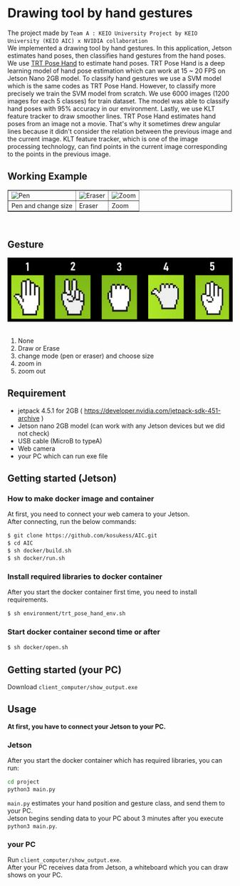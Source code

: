 # Drawing tool by hand gestures
The project made by `Team A : KEIO University Project by KEIO University (KEIO AIC) x NVIDIA collaboration`<br>
We implemented a drawing tool by hand gestures. In this application, Jetson estimates hand poses, then classifies hand gestures from the hand poses.
We use [TRT Pose Hand](https://github.com/NVIDIA-AI-IOT/trt_pose_hand) to estimate hand poses. TRT Pose Hand is a deep learning model of hand pose estimation which can work at 15 ~ 20 FPS on Jetson Nano 2GB model.
To classify hand gestures we use a SVM model which is the same codes as TRT Pose Hand. However, to classify more precisely we train the SVM model from scratch.
We use 6000 images (1200 images for each 5 classes) for train dataset. The model was able to classify hand poses with 95% accuracy in our environment.
Lastly, we use KLT feature tracker to draw smoother lines. TRT Pose Hand estimates hand poses from an image not a movie. That's why it sometimes drew angular lines because it didn't consider the relation between the previous image and the current image. KLT feature tracker, which is one of the image processing technology, can find points in the current image corresponding to the points in the previous image. 

## Working Example
<center>
<table align="center" border="1">
<tr>
<td><img src="images/pen_app.gif" alt="Pen" width="300"></td>
<td><img src="images/eraser_app.gif" alt="Eraser" width="300"></td>
<td><img src="images/zoom_app.gif" alt="Zoom" width="300"></td>
</tr>
<tr>
<td>Pen and change size</td>
<td>Eraser</td>
<td>Zoom</td>
</tr>
</table>
</center>
<br>

## Gesture
<center>
<img src="images/gesture.png" alt="Gesture" width="900" border="1">
</center>
<br>

1. None
1. Draw or Erase
1. change mode (pen or eraser) and choose size
1. zoom in
1. zoom out

## Requirement
- jetpack 4.5.1 for 2GB ( https://developer.nvidia.com/jetpack-sdk-451-archive )
- Jetson nano 2GB model (can work with any Jetson devices but we did not check)
- USB cable (MicroB to typeA)
- Web camera
- your PC which can run exe file

## Getting started (Jetson)
### How to make docker image and container
At first, you need to connect your web camera to your Jetson. <br>
After connecting, run the below commands:
```bash
$ git clone https://github.com/kosukess/AIC.git
$ cd AIC
$ sh docker/build.sh
$ sh docker/run.sh
```

### Install required libraries to docker container
After you start the docker container first time, you need to install requirements. 
```bash
$ sh environment/trt_pose_hand_env.sh
```

### Start docker container second time or after
```bash
$ sh docker/open.sh
```

## Getting started (your PC)
Download `client_computer/show_output.exe`

## Usage
**At first, you have to connect your Jetson to your PC.**<br>
### Jetson
After you start the docker container which has required libraries, you can run:
```bash
cd project
python3 main.py
```
`main.py` estimates your hand position and gesture class, and send them to your PC.<br>
Jetson begins sending data to your PC about 3 minutes after you execute `python3 main.py`.

### your PC
Run `client_computer/show_output.exe`.<br>
After your PC receives data from Jetson, a whiteboard which you can draw shows on your PC.